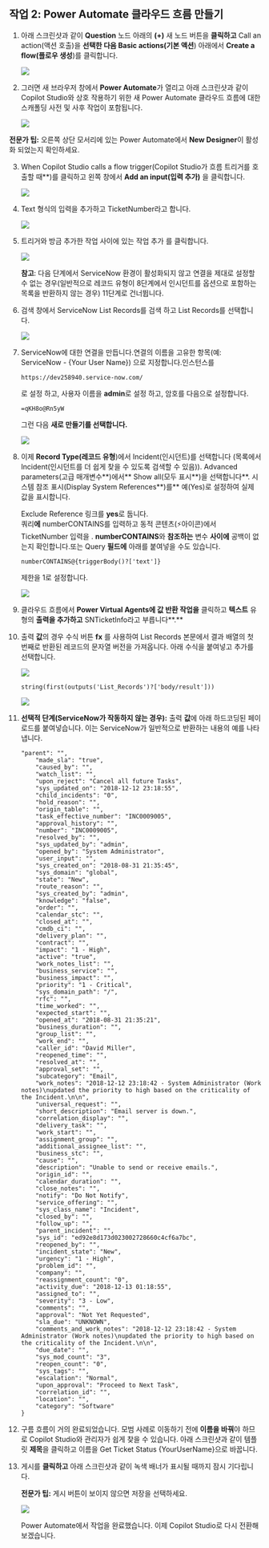 ## 작업 2: Power Automate 클라우드 흐름 만들기 

1.  아래 스크린샷과 같이 **Question** 노드 아래의 **(+)** 새 노드 버튼을
    **클릭하고** Call an action(액션 호출)을 **선택한 다음 Basic
    actions(기본 액션**) 아래에서 **Create a flow(플로우 생성**)를
    클릭합니다.

    <img src="./images/image7.png">

2.  그러면 새 브라우저 창에서 **Power Automate**가 열리고 아래
    스크린샷과 같이 Copilot Studio와 상호 작용하기 위한 새 Power
    Automate 클라우드 흐름에 대한 스캐폴딩 사전 및 사후 작업이
    포함됩니다.

    <img src="./images/image8.png">

 **전문가 팁:** 오른쪽 상단 모서리에 있는 Power Automate에서 **New Designer**이 활성화 되었는지 확인하세요.


3.  When Copilot Studio calls a flow trigger(Copilot Studio가 흐름 트리거를 호출할 때**)를 클릭하고 왼쪽 창에서 **Add an input(입력
    추가)** 을 클릭합니다.
    
    <img src="./images/image11.png">

4.  Text 형식의 입력을 추가하고 TicketNumber라고 합니다.
    
    <img src="./images/image12.png">

5.  트리거와 방금 추가한 작업 사이에 있는 작업 추가 를 클릭합니다.

    <img src="./images/image13.png">

     **참고**: 다음 단계에서 ServiceNow 환경이 활성화되지 않고 연결을 제대로 설정할 수 없는 경우(일반적으로 레코드 유형이 8단계에서 인시던트를 옵션으로 포함하는 목록을 반환하지 않는 경우) 11단계로 건너뜁니다.

6.  검색 창에서 ServiceNow List Records를 검색 하고 List Records를 선택합니다.

    <img src="./images/image14.png">

7.  ServiceNow에 대한 연결을 만듭니다.연결의 이름을 고유한 항목(예: ServiceNow - {Your User Name})  으로 지정합니다.인스턴스를 
    ```
    https://dev258940.service-now.com/
    ```
    로
    설정 하고, 사용자 이름을 **admin**로 설정 하고,  암호를 다음으로 설정합니다.

    ```
    =qKH8o@Rn5yW
    ```

     그런 다음 **새로 만들기를 선택합니다.**

    <img src="./images/image15.png">

9.  이제 **Record Type(레코드 유형**)에서 Incident(인시던트)를
    선택합니다 (목록에서 Incident(인시던트를 더 쉽게 찾을 수 있도록
    검색할 수 있음)).
    Advanced parameters(고급 매개변수**)에서** Show all(모두 표시**)을
    선택합니다**.
    시스템 참조 표시(Display System References**)를** 예(Yes)로 설정하여
    실제 값을 표시합니다.

     Exclude Reference 링크를 **yes**로 둡니다.\
     쿼리**에** numberCONTAINS를 입력하고 동적 콘텐츠(⚡아이콘)에서
     TicketNumber 입력을 .
     **numberCONTAINS**와 **참조하는** 변수 **사이에** 공백이 없는지
     확인합니다.또는 Query **필드에** 아래를 붙여넣을 수도 있습니다.

    ```
    numberCONTAINS@{triggerBody()?['text']}
    ```

    제한을 1로 설정합니다.

    <img src="./images/image16.png">

10.  클라우드 흐름에서 **Power Virtual Agents에 값 반환 작업을** 클릭하고
    **텍스트** 유형의 **출력을 추가하고** SNTicketInfo라고 부릅니다**.**

11. 출력 **값**의 경우 수식 버튼 **fx** 를 사용하여 List Records
    본문에서 결과 배열의 첫 번째로 반환된 레코드의 문자열 버전을
    가져옵니다.
    아래 수식을 붙여넣고 추가를 선택합니다.

    <img src="./images/image17.png">

    ```
    string(first(outputs('List_Records')?['body/result']))
    ```
    
    <img src="./images/image18.png">

12. **선택적 단계(ServiceNow가 작동하지 않는 경우):** 출력 **값**에 아래
    하드코딩된 페이로드를 붙여넣습니다. 이는 ServiceNow가 일반적으로
    반환하는 내용의 예를 나타냅니다.

    ```
    "parent": "",
        "made_sla": "true",
        "caused_by": "",
        "watch_list": "",
        "upon_reject": "Cancel all future Tasks",
        "sys_updated_on": "2018-12-12 23:18:55",
        "child_incidents": "0",
        "hold_reason": "",
        "origin_table": "",
        "task_effective_number": "INC0009005",
        "approval_history": "",
        "number": "INC0009005",
        "resolved_by": "",
        "sys_updated_by": "admin",
        "opened_by": "System Administrator",
        "user_input": "",
        "sys_created_on": "2018-08-31 21:35:45",
        "sys_domain": "global",
        "state": "New",
        "route_reason": "",
        "sys_created_by": "admin",
        "knowledge": "false",
        "order": "",
        "calendar_stc": "",
        "closed_at": "",
        "cmdb_ci": "",
        "delivery_plan": "",
        "contract": "",
        "impact": "1 - High",
        "active": "true",
        "work_notes_list": "",
        "business_service": "",
        "business_impact": "",
        "priority": "1 - Critical",
        "sys_domain_path": "/",
        "rfc": "",
        "time_worked": "",
        "expected_start": "",
        "opened_at": "2018-08-31 21:35:21",
        "business_duration": "",
        "group_list": "",
        "work_end": "",
        "caller_id": "David Miller",
        "reopened_time": "",
        "resolved_at": "",
        "approval_set": "",
        "subcategory": "Email",
        "work_notes": "2018-12-12 23:18:42 - System Administrator (Work notes)\nupdated the priority to high based on the criticality of the Incident.\n\n",
        "universal_request": "",
        "short_description": "Email server is down.",
        "correlation_display": "",
        "delivery_task": "",
        "work_start": "",
        "assignment_group": "",
        "additional_assignee_list": "",
        "business_stc": "",
        "cause": "",
        "description": "Unable to send or receive emails.",
        "origin_id": "",
        "calendar_duration": "",
        "close_notes": "",
        "notify": "Do Not Notify",
        "service_offering": "",
        "sys_class_name": "Incident",
        "closed_by": "",
        "follow_up": "",
        "parent_incident": "",
        "sys_id": "ed92e8d173d023002728660c4cf6a7bc",
        "reopened_by": "",
        "incident_state": "New",
        "urgency": "1 - High",
        "problem_id": "",
        "company": "",
        "reassignment_count": "0",
        "activity_due": "2018-12-13 01:18:55",
        "assigned_to": "",
        "severity": "3 - Low",
        "comments": "",
        "approval": "Not Yet Requested",
        "sla_due": "UNKNOWN",
        "comments_and_work_notes": "2018-12-12 23:18:42 - System Administrator (Work notes)\nupdated the priority to high based on the criticality of the Incident.\n\n",
        "due_date": "",
        "sys_mod_count": "3",
        "reopen_count": "0",
        "sys_tags": "",
        "escalation": "Normal",
        "upon_approval": "Proceed to Next Task",
        "correlation_id": "",
        "location": "",
        "category": "Software"
    }
    
    ```

13. 구름 흐름이 거의 완료되었습니다. 모범 사례로 이동하기 전에 **이름을
    바꿔**야 하므로 Copilot Studio와 관리자가 쉽게 찾을 수 있습니다.
    아래 스크린샷과 같이 템플릿 **제목**을 클릭하고 이름을 Get Ticket
    Status {YourUserName}으로 바꿉니다.

14. 게시를 **클릭하고** 아래 스크린샷과 같이 녹색 배너가 표시될 때까지
    잠시 기다립니다.

     **전문가 팁:** 게시 버튼이 보이지 않으면 저장을 선택하세요.

    <img src="./images/image19.png">

    Power Automate에서 작업을 완료했습니다. 이제 Copilot Studio로 다시 전환해 보겠습니다.
